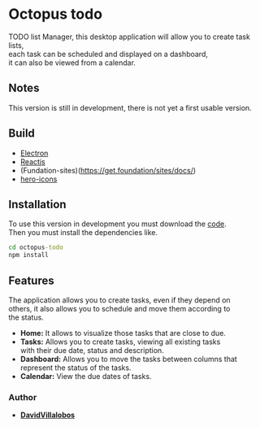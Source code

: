 # Octopus todo
TODO list Manager, this desktop application will allow you to create task lists,  
each task can be scheduled and displayed on a dashboard,    
it can also be viewed from a calendar.   

## Notes
This version is still in development, there is not yet a first usable version.

## Build

* [Electron](https://www.electronjs.org/)  
* [Reactjs](https://es.reactjs.org/)
* (Fundation-sites)(https://get.foundation/sites/docs/)
* [hero-icons](https://heroicons.com/)

## Installation
To use this version in development you must download the [code](https://github.com/DavidVillalobos/octopus-todo/archive/refs/heads/master.zip).  
Then you must install the dependencies like.    
~~~cmd
cd octopus-todo
npm install
~~~
## Features  
The application allows you to create tasks, even if they depend on   
others, it also allows you to schedule and move them according to   
the status.
* **Home:** It allows to visualize those tasks that are close to due.
* **Tasks:** Allows you to create tasks, viewing all existing tasks  
with their due date, status and description.  
* **Dashboard:** Allows you to move the tasks between columns that   
represent the status of the tasks.  
* **Calendar:** View the due dates of tasks.

### Author 

* **[DavidVillalobos](https://github.com/DavidVillalobos)** 
